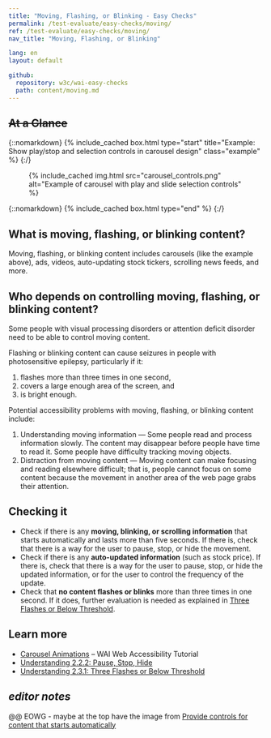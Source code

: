 ```yaml
---
title: "Moving, Flashing, or Blinking - Easy Checks"
permalink: /test-evaluate/easy-checks/moving/
ref: /test-evaluate/easy-checks/moving/
nav_title: "Moving, Flashing, or Blinking"

lang: en
layout: default

github:
  repository: w3c/wai-easy-checks
  path: content/moving.md
---
```


## ~~At a Glance~~

{::nomarkdown}
{% include_cached box.html type="start" title="Example: Show play/stop and selection controls in carousel design" class="example" %}
{:/}

<div class="autoplay">
  <figure>
    <div>
      {% include_cached img.html src="carousel_controls.png" alt="Example of carousel with play and slide selection controls" %}
    </div>
  </figure>
</div>

{::nomarkdown}
{% include_cached box.html type="end" %}
{:/}

## What is moving, flashing, or blinking content?

Moving, flashing, or blinking content includes carousels (like the example above), ads, videos, auto-updating stock tickers, scrolling news feeds, and more.

## Who depends on controlling moving, flashing, or blinking content?

Some people with visual processing disorders or attention deficit disorder need to be able to control moving content.

Flashing or blinking content can cause seizures in people with photosensitive epilepsy, particularly if it:
1.  flashes more than three times in one second,
2.  covers a large enough area of the screen, and
3.  is bright enough.

Potential accessibility problems with moving, flashing, or blinking content include:
1.  Understanding moving information — Some people read and process information slowly. The content may disappear before people have time to read it. Some people have difficulty tracking moving objects.
2.  Distraction from moving content — Moving content can make focusing and reading elsewhere difficult; that is, people cannot focus on some content because the movement in another area of the web page grabs their attention.

## Checking it

*   Check if there is any **moving, blinking, or scrolling information** that starts automatically and lasts more than five seconds. If there is, check that there is a way for the user to pause, stop, or hide the movement.
*   Check if there is any **auto-updated information** (such as stock price). If there is, check that there is a way for the user to pause, stop, or hide the updated information, or for the user to control the frequency of the update.
*   Check that **no content flashes or blinks** more than three times in one second. If it does, further evaluation is needed as explained in [Three Flashes or Below Threshold](https://www.w3.org/WAI/WCAG21/Understanding/three-flashes-or-below-threshold).

## Learn more

* [Carousel Animations](https://www.w3.org/WAI/tutorials/carousels/animations/) – WAI Web Accessibility Tutorial
* [Understanding 2.2.2: Pause, Stop, Hide](https://www.w3.org/WAI/WCAG22/Understanding/pause-stop-hide)
* [Understanding 2.3.1: Three Flashes or Below Threshold](https://www.w3.org/WAI/WCAG22/Understanding/three-flashes-or-below-threshold)

## _editor notes_

@@ EOWG - maybe at the top have the image from [Provide controls for content that starts automatically](https://www.w3.org/WAI/tips/designing/#provide-controls-for-content-that-starts-automatically)
